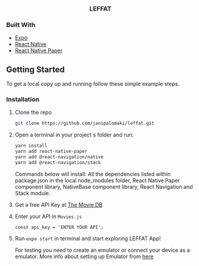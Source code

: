 <!-- PROJECT LOGO -->
<br />
<p align="center">
  <h3 align="center">LEFFAT</h3>
</p>



<!-- TABLE OF CONTENTS 
<details open="open">
  <summary>Table of Contents</summary>
  <ol>
    <li>
      <a href="#about-the-project">About The Project</a>
      <ul>
        <li><a href="#built-with">Built With</a></li>
      </ul>
    </li>
    <!--
    <li>
      <a href="#getting-started">Getting Started</a>
      <ul>
        <li><a href="#prerequisites">Prerequisites</a></li>
        <li><a href="#installation">Installation</a></li>
      </ul>
    </li>
     <li><a href="#usage">Usage</a></li>
    <li><a href="#roadmap">Roadmap</a></li>
    <li><a href="#contributing">Contributing</a></li>
    <li><a href="#license">License</a></li>
    <li><a href="#contact">Contact</a></li>
    
    <li><a href="#acknowledgements">Acknowledgements</a></li>
  </ol>
</details>
-->

<!-- ABOUT THE PROJECT 
## About The Project

There are many great README templates available on GitHub, however, I didn't find one that really suit my needs so I created this enhanced one. I want to create a README template so amazing that it'll be the last one you ever need -- I think this is it.

Here's why:
* Your time should be focused on creating something amazing. A project that solves a problem and helps others
* You shouldn't be doing the same tasks over and over like creating a README from scratch
* You should element DRY principles to the rest of your life :smile:

Of course, no one template will serve all projects since your needs may be different. So I'll be adding more in the near future. You may also suggest changes by forking this repo and creating a pull request or opening an issue. Thanks to all the people have have contributed to expanding this template!

A list of commonly used resources that I find helpful are listed in the acknowledgements.
-->

### Built With

* [Expo](https://docs.expo.io/)
* [React Native](https://reactnative.dev/)
* [React Native Paper](https://callstack.github.io/react-native-paper/)

<!--
### API sources
* [Cryptocompare](https://min-api.cryptocompare.com/documentation)
* [Alternative](https://alternative.me/crypto/api/)


### Acknowledgements
* [Ionic](https://ionic.io/ionicons)
* [Moment.js](https://momentjs.com/)
-->

## Getting Started

To get a local copy up and running follow these simple example steps.

### Installation

1. Clone the repo
   ```sh
   git clone https://github.com/janipalomaki/leffat.git
   ```
2. Open a terminal in your project´s folder and run:
   ```sh
   yarn install 
   yarn add react-native-paper 
   yarn add @react-navigation/native 
   yarn add @react-navigation/stack 
   ```
   Commands below will install:
   All the dependencies listed within package.json in the local node_modules folder, React Native Paper component library, NativeBase component library, 
   React  Navigation and Stack module.
   
   
3. Get a free API Key at [The Movie DB](https://www.themoviedb.org/)

4. Enter your API in `Movies.js`
   ```JS
   const api_key = 'ENTER YOUR API';
   ```
6. Run ```expo start``` in terminal and start exploring LEFFAT App!
   
   
   For testing you need to create an emulator or connect your device as a emulator. 
   More info about setting up Emulator from [here](https://docs.expo.dev/workflow/android-studio-emulator/)


<!-- USAGE EXAMPLES 
## Usage

Use this space to show useful examples of how a project can be used. Additional screenshots, code examples and demos work well in this space. You may also link to more resources.

_For more examples, please refer to the [Documentation](https://example.com)_
-->


<!-- ROADMAP 
## Roadmap

See the [open issues](https://github.com/othneildrew/Best-README-Template/issues) for a list of proposed features (and known issues).
-->


<!-- CONTRIBUTING 
## Contributing

Contributions are what make the open source community such an amazing place to be learn, inspire, and create. Any contributions you make are **greatly appreciated**.

1. Fork the Project
2. Create your Feature Branch (`git checkout -b feature/AmazingFeature`)
3. Commit your Changes (`git commit -m 'Add some AmazingFeature'`)
4. Push to the Branch (`git push origin feature/AmazingFeature`)
5. Open a Pull Request
-->

<!--
## License

Distributed under the MIT License. See `LICENSE` for more information.
-->

<!-- CONTACT 
## Contact

Your Name - [@your_twitter](https://twitter.com/your_username) - email@example.com

Project Link: [https://github.com/your_username/repo_name](https://github.com/your_username/repo_name)
-->






